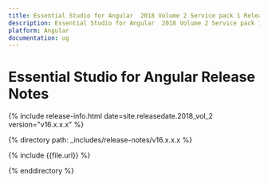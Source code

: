 ```yaml
---
title: Essential Studio for Angular  2018 Volume 2 Service pack 1 Release Notes
description: Essential Studio for Angular  2018 Volume 2 Service pack 1 Release Notes
platform: Angular
documentation: ug
---
```


# Essential Studio for Angular Release Notes

{% include release-info.html date=site.releasedate.2018_vol_2  version="v16.x.x.x" %} 

{% directory path: _includes/release-notes/v16.x.x.x %}

{% include {{file.url}} %}

{% enddirectory %}